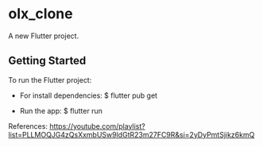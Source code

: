 # olx_clone

A new Flutter project.

## Getting Started

To run the Flutter project:
- For install dependencies:
$ flutter pub get

- Run the app: 
$ flutter run


References:
https://youtube.com/playlist?list=PLLMOQJG4zQsXxmbUSw9ldGtR23m27FC9R&si=2yDyPmtSjikz6kmQ
